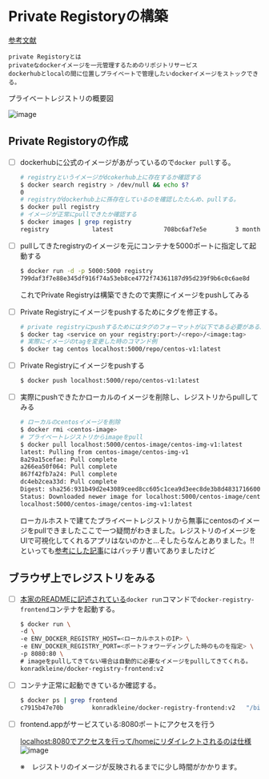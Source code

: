 # Private Registoryの構築

[参考文献](https://qiita.com/Brutus/items/da63d23be32d505409c6)

```
private Registoryとは
privateなdockerイメージを一元管理するためのリポジトリサービス
dockerhubとlocalの間に位置しプライベートで管理したいdockerイメージをストックできる。
```

プライベートレジストリの概要図

![image](https://user-images.githubusercontent.com/60165356/81753909-cd427280-94ef-11ea-93f6-8bd34ded3af8.png)

## Private Registoryの作成

- [ ] dockerhubに公式のイメージがあがっているので`docker pull`する。

  ```sh
  # registryというイメージがdcokerhub上に存在するか確認する
  $ docker search registry > /dev/null && echo $?
  0
  # registryがdockerhub上に孫存在しているのを確認したたんめ、pullする。
  $ docker pull registry
  # イメージが正常にpullできたか確認する
  $ docker images | grep registry
  registry            latest              708bc6af7e5e        3 months ago        25.8MB
  ```

- [ ] pullしてきたregistryのイメージを元にコンテナを5000ポートに指定して起動する

  ```sh
  $ docker run -d -p 5000:5000 registry
  799daf3f7e88e345df916f74a53eb8ce4772f74361187d95d239f9b6c0c6ae8d
  ```
  これでPrivate Registryは構築できたので実際にイメージをpushしてみる

- [ ] Private Registryにイメージをpushするためにタグを修正する。

  ```sh
  # private registryにpushするためにはタグのフォーマットが以下である必要がある。
  $ docker tag <service on your registry:port>/<repo>/<image:tag>
  # 実際にイメージのtagを変更した時のコマンド例
  $ docker tag centos localhost:5000/repo/centos-v1:latest
  ```
- [ ] Private Registryにイメージをpushする

  ```sh
  $ docker push localhost:5000/repo/centos-v1:latest
  ```
- [ ] 実際にpushできたかローカルのイメージを削除し、レジストリからpullしてみる

  ```sh
  # ローカルのcentosイメージを削除
  $ docker rmi <centos-image>
  # プライベートレジストリからimageをpull
  $ docker pull localhost:5000/centos-image/centos-img-v1:latest
  latest: Pulling from centos-image/centos-img-v1
  8a29a15cefae: Pull complete
  a266ea50f064: Pull complete
  867f42fb7a24: Pull complete
  dc4eb2cea33d: Pull complete
  Digest: sha256:931b49d2e43089ceed8cc605c1cea9d3eec8de3b8d48317166000d37d7bc0552
  Status: Downloaded newer image for localhost:5000/centos-image/centos-img-v1:latest
  localhost:5000/centos-image/centos-img-v1:latest
  ```
  ローカルホストで建てたプライベートレジストリから無事にcentosのイメージをpullできましたここで一つ疑問がわきました。レジストリのイメージをUIで可視化してくれるアプリはないのかと...そしたらなんとありました。!!といっても[参考にした記事](https://qiita.com/Brutus/items/da63d23be32d505409c6)にはバッチリ書いてありましたけど

## ブラウザ上でレジストリをみる

- [ ] [本家のREADMEに記述されている](https://github.com/kwk/docker-registry-frontend)`docker run`コマンドで`docker-registry-frontend`コンテナを起動する。

  ```sh
  $ docker run \
  -d \
  -e ENV_DOCKER_REGISTRY_HOST=<ローカルホストのIP> \
  -e ENV_DOCKER_REGISTRY_PORT=<ポートフォワーディングした時のものを指定> \
  -p 8080:80 \
  # imageをpullしてきてない場合は自動的に必要なイメージをpullしてきてくれる。
  konradkleine/docker-registry-frontend:v2
  ```
- [ ] コンテナ正常に起動できているか確認する。

  ```sh
  $ docker ps | grep frontend
  c7915b47e70b        konradkleine/docker-registry-frontend:v2   "/bin/sh -c $START_S…"   13 hours ago        Up 13 hours         443/tcp, 0.0.0.0:8080->80/tcp   registry_browser
  ```
- [ ] frontend.appがサービスている:8080ポートにアクセスを行う

  [localhost:8080でアクセスを行って/homeにリダイレクトされるのは仕様](https://github.com/kwk/docker-registry-frontend/blob/acd3f1f55f0063c6496d26dd9a65d5d010dd6ff1/app/app.js#L87)
  ![image](https://user-images.githubusercontent.com/60165356/81879089-b28dfd80-95c4-11ea-8957-24ab1d489d26.png)

  ※　レジストリのイメージが反映されるまでに少し時間がかかります。
  
